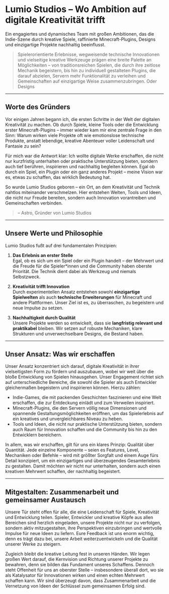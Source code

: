 # Lumio Studios – Wo Ambition auf digitale Kreativität trifft
Ein engagiertes und dynamisches Team mit großen Ambitionen, das die Indie-Szene durch kreative Spiele, raffinierte Minecraft-Plugins, Designs und einzigartige Projekte nachhaltig beeinflusst.

> Spielerorientierte Erlebnisse, wegweisende technische Innovationen und vielseitige kreative Werkzeuge prägen eine breite Palette an Möglichkeiten – von traditionsreichen Spielen, die durch ihre zeitlose Mechanik begeistern, bis hin zu individuell gestalteten Plugins, die darauf abzielen, Servern mehr Funktionalität zu verleihen und Gemeinschaften auf einzigartige Weise zusammenzubringen. Oder Designs

---

## Worte des Gründers
Vor einigen Jahren begann ich, die ersten Schritte in der Welt der digitalen Kreativität zu machen. Ob durch Spiele, kleine Tools oder die Entwicklung erster Minecraft-Plugins – immer wieder kam mir eine zentrale Frage in den Sinn: Warum wirken viele Projekte oft wie emotionslose technische Produkte, anstatt lebendige, kreative Abenteuer voller Leidenschaft und Fantasie zu sein?

Für mich war die Antwort klar: Ich wollte digitale Werke erschaffen, die nicht nur kurzfristig unterhalten oder praktische Unterstützung bieten, sondern auch tief berühren, inspirieren und nachhaltig begleiten können. Egal ob durch ein Spiel, ein Plugin oder ein ganz anderes Projekt – meine Vision war es, etwas zu schaffen, das wirklich Bedeutung hat.

So wurde Lumio Studios geboren – ein Ort, an dem Kreativität und Technik nahtlos miteinander verschmelzen. Hier entstehen Welten, Tools und Ideen, die nicht nur Freude bereiten, sondern auch Innovation vorantreiben und Gemeinschaften verbinden.

> – Astro, Gründer von Lumio Studios

---

## Unsere Werte und Philosophie

Lumio Studios fußt auf drei fundamentalen Prinzipien:

1. **Das Erlebnis an erster Stelle**  
   Egal, ob es sich um ein Spiel oder ein Plugin handelt – der Mehrwert und die Freude für die Spieler*innen und die Community haben oberste Priorität. Die Technik dient dabei als Werkzeug und niemals Selbstzweck.

2. **Kreativität trifft Innovation**  
   Durch experimentellen Ansatz entstehen sowohl **einzigartige Spielwelten** als auch **technische Erweiterungen** für Minecraft und andere Plattformen. Unser Ziel ist es, zu überraschen, zu begeistern und neue Impulse zu setzen.

3. **Nachhaltigkeit durch Qualität**  
   Unsere Projekte werden so entwickelt, dass sie **langfristig relevant und praktikabel** bleiben. Wir setzen auf robuste Mechaniken, klare Strukturen und unverwechselbare Designs, die Bestand haben.

---

## Unser Ansatz: Was wir erschaffen

Unser Ansatz konzentriert sich darauf, digitale Kreativität in ihrer vielseitigsten Form zu fördern und auszubauen, wobei wir weit über die bloße Entwicklung von Spielen hinausgehen. Unser Engagement richtet sich auf unterschiedliche Bereiche, die sowohl die Spieler als auch Entwickler gleichermaßen begeistern und inspirieren können. Hierzu zählen:  

- Indie-Games, die mit packenden Geschichten faszinieren und eine Welt erschaffen, die zur Entdeckung einlädt und zum Verweilen inspiriert.  
- Minecraft-Plugins, die den Servern völlig neue Dimensionen und spannende Gestaltungsmöglichkeiten eröffnen, um das Spielerlebnis auf ein kreatives und unvergleichbares Niveau zu heben.  
- Tools und Ideen, die nicht nur praktische Unterstützung bieten, sondern auch Raum für Innovation schaffen und die Community bis hin zu den Entwicklern bereichern.  

In allem, was wir erschaffen, gilt für uns ein klares Prinzip: Qualität über Quantität. Jede einzelne Komponente – seien es Features, Level, Mechaniken oder Befehle – wird mit größter Sorgfalt und einem Auge fürs Detail konzipiert, um ein einzigartiges und überzeugendes Gesamterlebnis zu gestalten. Damit möchten wir nicht nur unterhalten, sondern auch einen kreativen Mehrwert schaffen, der nachhaltig begeistert.  

---

## Mitgestalten: Zusammenarbeit und gemeinsamer Austausch  

Unsere Tür steht offen für alle, die eine Leidenschaft für Spiele, Kreativität und Entwicklung teilen. Spieler, Entwickler und kreative Köpfe aus allen Bereichen sind herzlich eingeladen, unsere Projekte nicht nur zu verfolgen, sondern aktiv mitzugestalten, ihre Perspektiven einzubringen und wertvolle Impulse für neue Ideen zu liefern. Eure Feedback ist uns enorm wichtig, denn es trägt dazu bei, unsere Arbeit weiterzuentwickeln und die Qualität unserer Werke zu steigern.  

Zugleich bleibt die kreative Leitung fest in unseren Händen. Wir legen großen Wert darauf, die Kernvision und Richtung unserer Projekte zu bewahren, denn sie bilden das Fundament unseres Schaffens. Dennoch steht Offenheit für uns an oberster Stelle – insbesondere überall dort, wo sie als Katalysator für Innovationen wirken und einen echten Mehrwert schaffen kann. Wir sind überzeugt davon, dass Zusammenarbeit und die Vernetzung von Ideen der Schlüssel zum gemeinsamen Erfolg sind.

